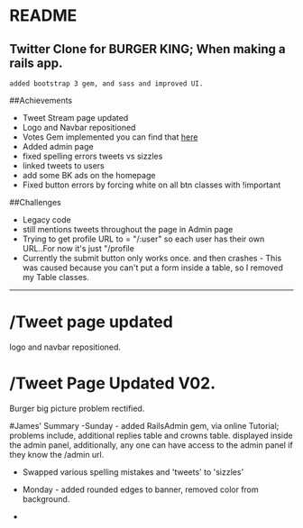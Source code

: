 # README

## Twitter Clone for BURGER KING; When making a rails app.
	added bootstrap 3 gem, and sass and improved UI.


##Achievements
* Tweet Stream page updated
* Logo and Navbar repositioned
* Votes Gem implemented you can find that [here](https://github.com/ryanto/acts_as_votable)
* Added admin page
* fixed spelling errors tweets vs sizzles
* linked tweets to users
* add some BK ads on the homepage
* Fixed button errors by forcing white on all btn classes with !important


##Challenges
* Legacy code
* still mentions tweets throughout the page in Admin page
* Trying to get profile URL to = "/:user"  so each user has their own URL..For now it's just "/profile
* Currently the submit button only works once. and then crashes - This was caused because you can't put a form inside a table, so I removed my Table classes.
---
# /Tweet page updated
logo and navbar repositioned.

# /Tweet Page Updated V02.
Burger big picture problem rectified.


#James' Summary
-Sunday - added RailsAdmin gem, via online Tutorial; problems include, additional replies table and crowns table. displayed inside the admin panel, additionally, any one can have access to the admin panel if they know the /admin url.
- Swapped various spelling mistakes and 'tweets' to 'sizzles'


- Monday - added rounded edges to banner, removed color from background.
- 
